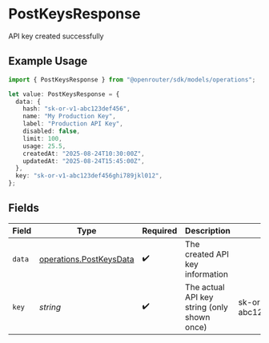 # PostKeysResponse

API key created successfully

## Example Usage

```typescript
import { PostKeysResponse } from "@openrouter/sdk/models/operations";

let value: PostKeysResponse = {
  data: {
    hash: "sk-or-v1-abc123def456",
    name: "My Production Key",
    label: "Production API Key",
    disabled: false,
    limit: 100,
    usage: 25.5,
    createdAt: "2025-08-24T10:30:00Z",
    updatedAt: "2025-08-24T15:45:00Z",
  },
  key: "sk-or-v1-abc123def456ghi789jkl012",
};
```

## Fields

| Field                                                              | Type                                                               | Required                                                           | Description                                                        | Example                                                            |
| ------------------------------------------------------------------ | ------------------------------------------------------------------ | ------------------------------------------------------------------ | ------------------------------------------------------------------ | ------------------------------------------------------------------ |
| `data`                                                             | [operations.PostKeysData](../../models/operations/postkeysdata.md) | :heavy_check_mark:                                                 | The created API key information                                    |                                                                    |
| `key`                                                              | *string*                                                           | :heavy_check_mark:                                                 | The actual API key string (only shown once)                        | sk-or-v1-abc123def456ghi789jkl012                                  |
